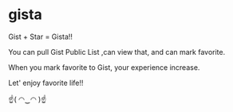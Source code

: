 gista
=====

Gist + Star = Gista!!

You can pull Gist Public List ,can view that, and can mark favorite.

When you mark favorite to Gist, your experience increase.

Let' enjoy favorite life!!

☝( ◠‿◠ )☝　
